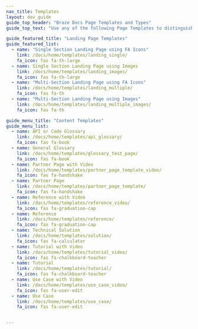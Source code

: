 ```yaml
---
nav_title: Templates
layout: dev_guide
guide_top_header: "Braze Docs Page Templates and Types"
guide_top_text: "Use any of the following Page Templates to distinguish and structure the pages within Braze Docs. You can learn more about Docs Metadata <a href='/docs/home/metadata/'>here</a>."

guide_featured_title: "Landing Page Templates"
guide_featured_list:
  - name: "Single Section Landing Page using FA Icons"
    link: /docs/home/templates/landing_single/
    fa_icon: fas fa-th-large
  - name: Single Section Landing Page using Images
    link: /docs/home/templates/landing_images/
    fa_icon: fas fa-th-large
  - name: "Multi-Section Landing Page using FA Icons"
    link: /docs/home/templates/landing_multiple/
    fa_icon: fas fa-th
  - name: "Multi-Section Landing Page using Images"
    link: /docs/home/templates/landing_multiple_images/
    fa_icon: fas fa-th

guide_menu_title: "Content Templates"
guide_menu_list:
  - name: API or Code Glossary
    link: /docs/home/templates/api_glossary/
    fa_icon: fas fa-book
  - name: General Glossary
    link: /docs/home/templates/glossary_test_page/
    fa_icon: fas fa-book
  - name: Partner Page with Video
    link: /docs/home/templates/partner_page_template_video/
    fa_icon: fas fa-handshake
  - name: Partner Page
    link: /docs/home/templates/partner_page_template/
    fa_icon: fas fa-handshake
  - name: Reference with Video
    link: /docs/home/templates/reference_video/
    fa_icon: fas fa-graduation-cap
  - name: Reference
    link: /docs/home/templates/reference/
    fa_icon: fas fa-graduation-cap
  - name: Technical Solution
    link: /docs/home/templates/solution/
    fa_icon: fas fa-calculator
  - name: Tutorial with Video
    link: /docs/home/templates/tutorial_video/
    fa_icon: fas fa-chalkboard-teacher
  - name: Tutorial
    link: /docs/home/templates/tutorial/
    fa_icon: fas fa-chalkboard-teacher
  - name: Use Case with Video
    link: /docs/home/templates/use_case_video/
    fa_icon: fas fa-user-edit
  - name: Use Case
    link: /docs/home/templates/use_case/
    fa_icon: fas fa-user-edit


---
```

